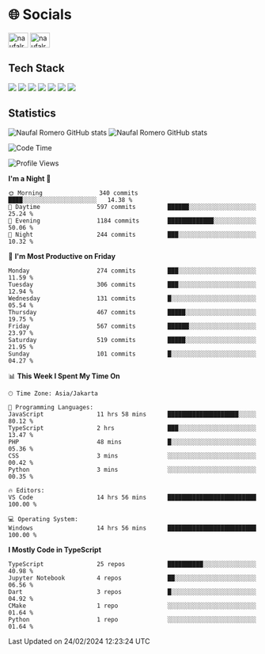 <h1 align="">🌐 Socials</h1>
<p align="left">
<a href="https://linkedin.com/in/naufal-romero-putra-pratama-9ab816177/" target="blank"><img align="center" src="https://raw.githubusercontent.com/rahuldkjain/github-profile-readme-generator/master/src/images/icons/Social/linked-in-alt.svg" alt="naufalromero" height="30" width="40" /></a>
<a href="https://instagram.com/naufalromero" target="blank"><img align="center" src="https://raw.githubusercontent.com/rahuldkjain/github-profile-readme-generator/master/src/images/icons/Social/instagram.svg" alt="naufalromero" height="30" width="40" /></a>
</p>


<h2 align="">Tech Stack</h2>
<div align="">
  <img src="https://img.shields.io/badge/next.js-000000?style=for-the-badge&logo=nextdotjs&logoColor=white"/>
 <img src="https://img.shields.io/badge/typescript-%23007ACC.svg?style=for-the-badge&logo=typescript&logoColor=white"/>
 <img src="https://img.shields.io/badge/react-%2320232a.svg?style=for-the-badge&logo=react&logoColor=%2361DAFB"/>
 <img src="https://img.shields.io/badge/tailwindcss-%2338B2AC.svg?style=for-the-badge&logo=tailwind-css&logoColor=white"/>
 <img src="https://img.shields.io/badge/Prisma-3982CE?style=for-the-badge&logo=Prisma&logoColor=white"/>
 <img src="https://img.shields.io/badge/javascript-%23323330.svg?style=for-the-badge&logo=javascript&logoColor=%23F7DF1E"/>
 <img src="https://img.shields.io/badge/java-%23ED8B00.svg?style=for-the-badge&logo=openjdk&logoColor=white"/>
</div>


<h2 align="">Statistics</h2>
<div align="">
<img src="https://github-readme-stats-xi-nine-74.vercel.app/api?username=romves&show_icons=true&theme=tokyonight&include_all_commits=true&count_private=true" alt="Naufal Romero GitHub stats"/>
<img src="https://github-readme-stats-xi-nine-74.vercel.app/api/top-langs/?username=romves&theme=tokyonight&hide_border=false&include_all_commits=true&count_private=true&layout=compact" alt="Naufal Romero GitHub stats"/>
</div>

<!--START_SECTION:waka-->
![Code Time](http://img.shields.io/badge/Code%20Time-759%20hrs%2036%20mins-blue)

![Profile Views](http://img.shields.io/badge/Profile%20Views-4-blue)

**I'm a Night 🦉** 

```text
🌞 Morning                340 commits         ████░░░░░░░░░░░░░░░░░░░░░   14.38 % 
🌆 Daytime                597 commits         ██████░░░░░░░░░░░░░░░░░░░   25.24 % 
🌃 Evening                1184 commits        █████████████░░░░░░░░░░░░   50.06 % 
🌙 Night                  244 commits         ███░░░░░░░░░░░░░░░░░░░░░░   10.32 % 
```
📅 **I'm Most Productive on Friday** 

```text
Monday                   274 commits         ███░░░░░░░░░░░░░░░░░░░░░░   11.59 % 
Tuesday                  306 commits         ███░░░░░░░░░░░░░░░░░░░░░░   12.94 % 
Wednesday                131 commits         █░░░░░░░░░░░░░░░░░░░░░░░░   05.54 % 
Thursday                 467 commits         █████░░░░░░░░░░░░░░░░░░░░   19.75 % 
Friday                   567 commits         ██████░░░░░░░░░░░░░░░░░░░   23.97 % 
Saturday                 519 commits         █████░░░░░░░░░░░░░░░░░░░░   21.95 % 
Sunday                   101 commits         █░░░░░░░░░░░░░░░░░░░░░░░░   04.27 % 
```


📊 **This Week I Spent My Time On** 

```text
🕑︎ Time Zone: Asia/Jakarta

💬 Programming Languages: 
JavaScript               11 hrs 58 mins      ████████████████████░░░░░   80.12 % 
TypeScript               2 hrs               ███░░░░░░░░░░░░░░░░░░░░░░   13.47 % 
PHP                      48 mins             █░░░░░░░░░░░░░░░░░░░░░░░░   05.36 % 
CSS                      3 mins              ░░░░░░░░░░░░░░░░░░░░░░░░░   00.42 % 
Python                   3 mins              ░░░░░░░░░░░░░░░░░░░░░░░░░   00.35 % 

🔥 Editors: 
VS Code                  14 hrs 56 mins      █████████████████████████   100.00 % 

💻 Operating System: 
Windows                  14 hrs 56 mins      █████████████████████████   100.00 % 
```

**I Mostly Code in TypeScript** 

```text
TypeScript               25 repos            ██████████░░░░░░░░░░░░░░░   40.98 % 
Jupyter Notebook         4 repos             ██░░░░░░░░░░░░░░░░░░░░░░░   06.56 % 
Dart                     3 repos             █░░░░░░░░░░░░░░░░░░░░░░░░   04.92 % 
CMake                    1 repo              ░░░░░░░░░░░░░░░░░░░░░░░░░   01.64 % 
Python                   1 repo              ░░░░░░░░░░░░░░░░░░░░░░░░░   01.64 % 
```




 Last Updated on 24/02/2024 12:23:24 UTC
<!--END_SECTION:waka-->
